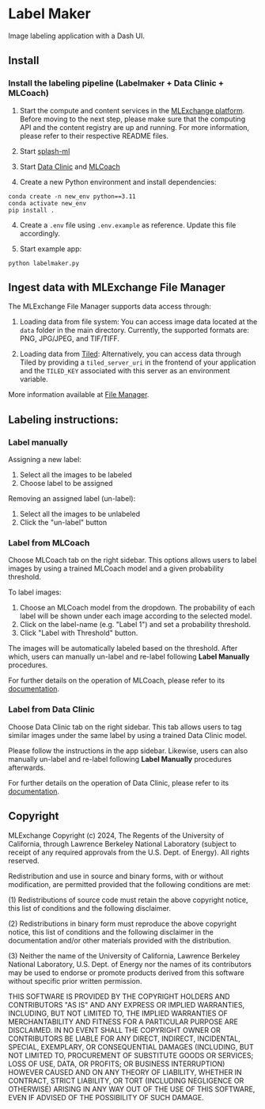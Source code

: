 # Label Maker
Image labeling application with a Dash UI.

## Install

### Install the labeling pipeline (Labelmaker + Data Clinic + MLCoach)

1. Start the compute and content services in the [MLExchange platform](https://github.com/mlexchange/mlex). Before moving to the next step, please make sure that the computing API and the content registry are up and running. For more information, please refer to their respective
README files.

2. Start [splash-ml](https://github.com/als-computing/splash-ml)

3. Start [Data Clinic](https://github.com/mlexchange/mlex_data_clinic) and [MLCoach](https://github.com/mlexchange/mlex_mlcoach)

3. Create a new Python environment and install dependencies:
```
conda create -n new_env python==3.11
conda activate new_env
pip install .
```

4. Create a `.env` file using `.env.example` as reference. Update this file accordingly.

5. Start example app:
```
python labelmaker.py
```

## Ingest data with MLExchange File Manager

The MLExchange File Manager supports data access through:

1. Loading data from file system: You can access image data located at the ```data``` folder in the main directory. Currently, the supported formats are: PNG, JPG/JPEG, and TIF/TIFF.

2. Loading data from [Tiled](https://blueskyproject.io/tiled/): Alternatively, you can access data through Tiled by providing a ```tiled_server_uri``` in the frontend of your application and the ```TILED_KEY``` associated with this server as an environment variable.

More information available at [File Manager](https://github.com/mlexchange/mlex_file_manager).


## Labeling instructions:

### Label manually
Assigning a new label:
1. Select all the images to be labeled
2. Choose label to be assigned

Removing an assigned label (un-label):
1. Select all the images to be unlabeled
2. Click the "un-label" button

### Label from MLCoach
Choose MLCoach tab on the right sidebar. This options allows users to label images by using a trained MLCoach model and a given probability threshold.

To label images:

1. Choose an MLCoach model from the dropdown. The probability of each label will be shown under each image according to
the selected model.
2. Click on the label-name (e.g. "Label 1") and set a probability threshold.
3. Click "Label with Threshold" button.

The images will be automatically labeled based on the threshold. After which, users can manually un-label and re-label
following **Label Manually** procedures.

For further details on the operation of MLCoach, please refer to its [documentation](https://github.com/mlexchange/mlex_mlcoach).

### Label from Data Clinic
Choose Data Clinic tab on the right sidebar. This tab allows users to tag similar images under the same label by using a trained Data Clinic model.

Please follow the instructions in the app sidebar. Likewise, users can also manually un-label and re-label following **Label Manually** procedures afterwards.

For further details on the operation of Data Clinic, please refer to its [documentation](https://github.com/mlexchange/mlex_data_clinic).


## Copyright
MLExchange Copyright (c) 2024, The Regents of the University of California,
through Lawrence Berkeley National Laboratory (subject to receipt of
any required approvals from the U.S. Dept. of Energy). All rights reserved.

Redistribution and use in source and binary forms, with or without
modification, are permitted provided that the following conditions are met:

(1) Redistributions of source code must retain the above copyright notice,
this list of conditions and the following disclaimer.

(2) Redistributions in binary form must reproduce the above copyright
notice, this list of conditions and the following disclaimer in the
documentation and/or other materials provided with the distribution.

(3) Neither the name of the University of California, Lawrence Berkeley
National Laboratory, U.S. Dept. of Energy nor the names of its contributors
may be used to endorse or promote products derived from this software
without specific prior written permission.


THIS SOFTWARE IS PROVIDED BY THE COPYRIGHT HOLDERS AND CONTRIBUTORS "AS IS"
AND ANY EXPRESS OR IMPLIED WARRANTIES, INCLUDING, BUT NOT LIMITED TO, THE
IMPLIED WARRANTIES OF MERCHANTABILITY AND FITNESS FOR A PARTICULAR PURPOSE
ARE DISCLAIMED. IN NO EVENT SHALL THE COPYRIGHT OWNER OR CONTRIBUTORS BE
LIABLE FOR ANY DIRECT, INDIRECT, INCIDENTAL, SPECIAL, EXEMPLARY, OR
CONSEQUENTIAL DAMAGES (INCLUDING, BUT NOT LIMITED TO, PROCUREMENT OF
SUBSTITUTE GOODS OR SERVICES; LOSS OF USE, DATA, OR PROFITS; OR BUSINESS
INTERRUPTION) HOWEVER CAUSED AND ON ANY THEORY OF LIABILITY, WHETHER IN
CONTRACT, STRICT LIABILITY, OR TORT (INCLUDING NEGLIGENCE OR OTHERWISE)
ARISING IN ANY WAY OUT OF THE USE OF THIS SOFTWARE, EVEN IF ADVISED OF THE
POSSIBILITY OF SUCH DAMAGE.
